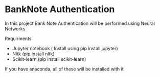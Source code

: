 # BankNote Authentication
In this project Bank Note Authentication will be performed using Neural Networks


Requirments
* Jupyter notebook ( Install using pip install jupyter)
* Nltk (pip install nltk)
* Scikit-learn (pip install scikit-learn)

If you have anaconda, all of these will be installed with it
